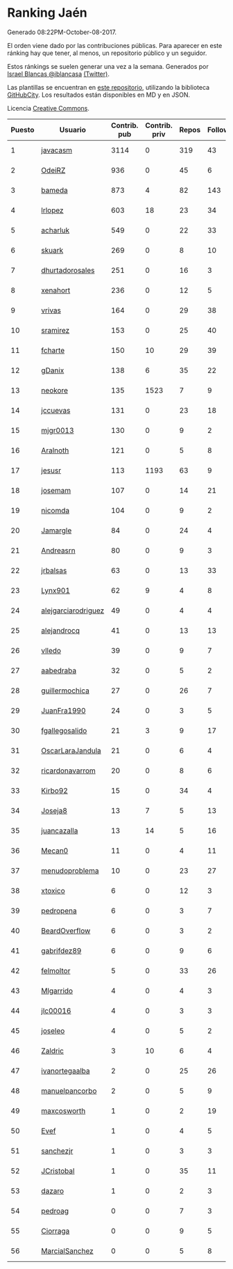 # Ranking Jaén

Generado 08:22PM-October-08-2017.

El orden viene dado por las contribuciones públicas. Para aparecer en este ránking hay que tener, al menos, un repositorio público y un seguidor.

Estos ránkings se suelen generar una vez a la semana. Generados por [Israel Blancas @iblancasa](https://github.com/iblancasa/) [(Twitter)](https://twitter.com/iblancasa).

Las plantillas se encuentran en [este repositorio](https://github.com/iblancasa/GH-Spanish-Ranking), utilizando la biblioteca [GitHubCity](https://github.com/iblancasa/GitHubCity). Los resultados están disponibles en MD y en JSON.

Licencia [Creative Commons](https://creativecommons.org/licenses/by/4.0/).

| Puesto   |  Usuario  | Contrib. pub | Contrib. priv |Repos| Followers | Desde |  Avatar  |
|----------|-----------|--------------|---------------|-----|-----------|-------|----------|
|1|[javacasm](https://github.com/javacasm)|3114|0|319|43|2013-03-12|![javacasm](https://avatars3.githubusercontent.com/u/3841695)|
|2|[OdeiRZ](https://github.com/OdeiRZ)|936|0|45|6|2014-10-01|![OdeiRZ](https://avatars0.githubusercontent.com/u/8981290)|
|3|[bameda](https://github.com/bameda)|873|4|82|143|2011-06-26|![bameda](https://avatars2.githubusercontent.com/u/877218)|
|4|[lrlopez](https://github.com/lrlopez)|603|18|23|34|2011-01-04|![lrlopez](https://avatars0.githubusercontent.com/u/547387)|
|5|[acharluk](https://github.com/acharluk)|549|0|22|33|2013-08-03|![acharluk](https://avatars3.githubusercontent.com/u/5154281)|
|6|[skuark](https://github.com/skuark)|269|0|8|10|2010-10-26|![skuark](https://avatars0.githubusercontent.com/u/454382)|
|7|[dhurtadorosales](https://github.com/dhurtadorosales)|251|0|16|3|2016-09-19|![dhurtadorosales](https://avatars0.githubusercontent.com/u/22294592)|
|8|[xenahort](https://github.com/xenahort)|236|0|12|5|2016-03-30|![xenahort](https://avatars0.githubusercontent.com/u/18160833)|
|9|[vrivas](https://github.com/vrivas)|164|0|29|38|2012-12-14|![vrivas](https://avatars0.githubusercontent.com/u/3046042)|
|10|[sramirez](https://github.com/sramirez)|153|0|25|40|2010-12-02|![sramirez](https://avatars3.githubusercontent.com/u/506548)|
|11|[fcharte](https://github.com/fcharte)|150|10|29|39|2014-08-05|![fcharte](https://avatars3.githubusercontent.com/u/8365501)|
|12|[gDanix](https://github.com/gDanix)|138|6|35|22|2011-10-10|![gDanix](https://avatars3.githubusercontent.com/u/1117657)|
|13|[neokore](https://github.com/neokore)|135|1523|7|9|2011-07-25|![neokore](https://avatars0.githubusercontent.com/u/938057)|
|14|[jccuevas](https://github.com/jccuevas)|131|0|23|18|2013-04-10|![jccuevas](https://avatars0.githubusercontent.com/u/4116619)|
|15|[mjgr0013](https://github.com/mjgr0013)|130|0|9|2|2014-10-01|![mjgr0013](https://avatars1.githubusercontent.com/u/8981247)|
|16|[Aralnoth](https://github.com/Aralnoth)|121|0|5|8|2011-04-06|![Aralnoth](https://avatars1.githubusercontent.com/u/712551)|
|17|[jesusr](https://github.com/jesusr)|113|1193|63|9|2011-12-11|![jesusr](https://avatars2.githubusercontent.com/u/1256168)|
|18|[josemam](https://github.com/josemam)|107|0|14|21|2015-03-14|![josemam](https://avatars2.githubusercontent.com/u/11481209)|
|19|[nicomda](https://github.com/nicomda)|104|0|9|2|2013-06-13|![nicomda](https://avatars2.githubusercontent.com/u/4690565)|
|20|[Jamargle](https://github.com/Jamargle)|84|0|24|4|2015-03-24|![Jamargle](https://avatars0.githubusercontent.com/u/11638357)|
|21|[Andreasrn](https://github.com/Andreasrn)|80|0|9|3|2016-03-31|![Andreasrn](https://avatars2.githubusercontent.com/u/18190696)|
|22|[jrbalsas](https://github.com/jrbalsas)|63|0|13|33|2010-08-07|![jrbalsas](https://avatars2.githubusercontent.com/u/356995)|
|23|[Lynx901](https://github.com/Lynx901)|62|9|4|8|2014-11-11|![Lynx901](https://avatars3.githubusercontent.com/u/9676003)|
|24|[alejgarciarodriguez](https://github.com/alejgarciarodriguez)|49|0|4|4|2015-12-19|![alejgarciarodriguez](https://avatars3.githubusercontent.com/u/16359911)|
|25|[alejandrocq](https://github.com/alejandrocq)|41|0|13|13|2010-05-20|![alejandrocq](https://avatars1.githubusercontent.com/u/282431)|
|26|[vlledo](https://github.com/vlledo)|39|0|9|7|2011-03-28|![vlledo](https://avatars0.githubusercontent.com/u/695429)|
|27|[aabedraba](https://github.com/aabedraba)|32|0|5|2|2017-04-19|![aabedraba](https://avatars1.githubusercontent.com/u/27779735)|
|28|[guillermochica](https://github.com/guillermochica)|27|0|26|7|2014-10-20|![guillermochica](https://avatars0.githubusercontent.com/u/9317092)|
|29|[JuanFra1990](https://github.com/JuanFra1990)|24|0|3|5|2015-10-22|![JuanFra1990](https://avatars1.githubusercontent.com/u/15248743)|
|30|[fgallegosalido](https://github.com/fgallegosalido)|21|3|9|17|2015-03-24|![fgallegosalido](https://avatars2.githubusercontent.com/u/11628855)|
|31|[OscarLaraJandula](https://github.com/OscarLaraJandula)|21|0|6|4|2016-09-19|![OscarLaraJandula](https://avatars3.githubusercontent.com/u/22294687)|
|32|[ricardonavarrom](https://github.com/ricardonavarrom)|20|0|8|6|2012-11-20|![ricardonavarrom](https://avatars1.githubusercontent.com/u/2845589)|
|33|[Kirbo92](https://github.com/Kirbo92)|15|0|34|4|2011-01-12|![Kirbo92](https://avatars1.githubusercontent.com/u/559575)|
|34|[Joseja8](https://github.com/Joseja8)|13|7|5|13|2014-07-12|![Joseja8](https://avatars3.githubusercontent.com/u/8145991)|
|35|[juancazalla](https://github.com/juancazalla)|13|14|5|16|2015-03-24|![juancazalla](https://avatars0.githubusercontent.com/u/11631002)|
|36|[Mecan0](https://github.com/Mecan0)|11|0|4|11|2013-06-11|![Mecan0](https://avatars2.githubusercontent.com/u/4668637)|
|37|[menudoproblema](https://github.com/menudoproblema)|10|0|23|27|2011-08-12|![menudoproblema](https://avatars0.githubusercontent.com/u/976187)|
|38|[xtoxico](https://github.com/xtoxico)|6|0|12|3|2012-08-07|![xtoxico](https://avatars3.githubusercontent.com/u/2110997)|
|39|[pedropena](https://github.com/pedropena)|6|0|3|7|2011-06-07|![pedropena](https://avatars3.githubusercontent.com/u/834583)|
|40|[BeardOverflow](https://github.com/BeardOverflow)|6|0|3|2|2013-04-13|![BeardOverflow](https://avatars2.githubusercontent.com/u/4147595)|
|41|[gabrifdez89](https://github.com/gabrifdez89)|6|0|9|6|2013-02-26|![gabrifdez89](https://avatars3.githubusercontent.com/u/3704317)|
|42|[felmoltor](https://github.com/felmoltor)|5|0|33|26|2011-06-13|![felmoltor](https://avatars1.githubusercontent.com/u/846513)|
|43|[Mlgarrido](https://github.com/Mlgarrido)|4|0|4|3|2012-11-13|![Mlgarrido](https://avatars3.githubusercontent.com/u/2791173)|
|44|[jlc00016](https://github.com/jlc00016)|4|0|3|3|2015-06-05|![jlc00016](https://avatars2.githubusercontent.com/u/12764652)|
|45|[joseleo](https://github.com/joseleo)|4|0|5|2|2015-03-19|![joseleo](https://avatars1.githubusercontent.com/u/11560011)|
|46|[Zaldric](https://github.com/Zaldric)|3|10|6|4|2016-03-29|![Zaldric](https://avatars3.githubusercontent.com/u/18138275)|
|47|[ivanortegaalba](https://github.com/ivanortegaalba)|2|0|25|26|2013-10-16|![ivanortegaalba](https://avatars0.githubusercontent.com/u/5699976)|
|48|[manuelpancorbo](https://github.com/manuelpancorbo)|2|0|5|9|2014-11-04|![manuelpancorbo](https://avatars2.githubusercontent.com/u/9550738)|
|49|[maxcosworth](https://github.com/maxcosworth)|1|0|2|19|2010-09-06|![maxcosworth](https://avatars2.githubusercontent.com/u/389437)|
|50|[Evef](https://github.com/Evef)|1|0|4|5|2012-12-15|![Evef](https://avatars2.githubusercontent.com/u/3052550)|
|51|[sanchezjr](https://github.com/sanchezjr)|1|0|3|3|2013-12-17|![sanchezjr](https://avatars3.githubusercontent.com/u/6205905)|
|52|[JCristobal](https://github.com/JCristobal)|1|0|35|11|2014-09-23|![JCristobal](https://avatars0.githubusercontent.com/u/8878426)|
|53|[dazaro](https://github.com/dazaro)|1|0|2|3|2014-10-08|![dazaro](https://avatars2.githubusercontent.com/u/9086676)|
|54|[pedroag](https://github.com/pedroag)|0|0|7|3|2013-09-23|![pedroag](https://avatars2.githubusercontent.com/u/5517655)|
|55|[Ciorraga](https://github.com/Ciorraga)|0|0|9|5|2013-11-08|![Ciorraga](https://avatars2.githubusercontent.com/u/5888071)|
|56|[MarcialSanchez](https://github.com/MarcialSanchez)|0|0|5|8|2015-10-03|![MarcialSanchez](https://avatars3.githubusercontent.com/u/14955899)|
